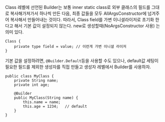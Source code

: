 


Class 레벨에 선언된 Builder는 보통 inner static class로 외부 클래스의 필드를 그대로 복사해가져가서 하나씩 만든 다음, 최종 값들을 모두 AllArgsConstructor에 넘겨주어 복사해서 만들어내는 것이다.
따라서, Class field를 가변 이니셜라이저로 초기화 한다고 해서 기본 값이 설정되지 않는다.
new로 생성할때(NoArgsConstructor 사용) 는 의미 있다.
```
Class {
	private type field = value; // 이런게 가변 이니셜 라이저
}
```

기본 값을 설정하려면, `@Builder.Default`등을 사용할 수도 있으나,
default값 세팅이 필요한 필드를 제외한 생성자를 직접 만들고 생성자 레벨에서 Builder를 사용하자.

```
public class MyClass {  
    private String name;  
    private int age;  
  
    @Builder  
    public MyClass(String name) {  
        this.name = name;  
        this.age = 1234;   // default
    }
}
```
